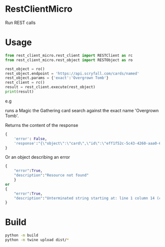 # RestClientMicro
Run REST calls

# Usage
```python
from rest_client_micro.rest_client import RESTClient as rc
from rest_client_micro.rest_object import RESTObject as ro

rest_object = ro()
rest_object.endpoint = 'https://api.scryfall.com/cards/named'
rest_object.params = {'exact':'Overgrown Tomb'}
rest_client = rc()
result = rest_client.execute(rest_object)
print(result)
```

e.g

runs a Magic the Gathering card search against the exact name 'Overgrown Tomb'.

Returns the content of the response

```python
{
    'error': False,
    'response':"{\"object\":\"card\",\"id\":\"eff1f52c-5c43-4260-aaa0-6920846a191c\",\"oracle_id\":\"975ec9a3-6f20-4177-8211-82526e092538\",\"multiverse_ids\":[453003],\"mtgo_id\":69919,\"arena_id\":68734,\"tcgplayer_id\":175196,\"cardmarket_id\":363554,\"name\":\"Overgrown Tomb\",.....ll\"}}"
}
```
Or an object describing an error
```python
{
    "error":True,
    "description":"Resource not found"
    }
or
{
    "error":True,
    "description":"Unterminated string starting at: line 1 column 14 (char 13)"
}
```

# Build

```bash
python -m build
python -m twine upload dist/*
```